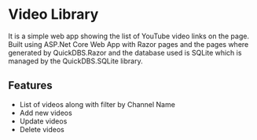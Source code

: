 # Video Library
It is a simple web app showing the list of YouTube video links on the page. Built using ASP.Net Core Web App with Razor pages and the pages where generated by QuickDBS.Razor and the database used is SQLite which is managed by the QuickDBS.SQLite library.

## Features
- List of videos along with filter by Channel Name
- Add new videos
- Update videos
- Delete videos
